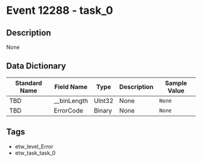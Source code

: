 # Event 12288 - task_0

## Description
None

## Data Dictionary
|Standard Name|Field Name|Type|Description|Sample Value|
|---|---|---|---|---|
|TBD|__binLength|UInt32|None|`None`|
|TBD|ErrorCode|Binary|None|`None`|

## Tags
* etw_level_Error
* etw_task_task_0